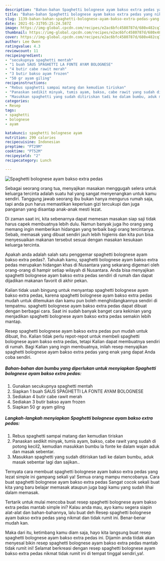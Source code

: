 ```yaml
---
description: "Bahan-bahan Spaghetti bolognese ayam bakso extra pedas yang nikmat Untuk Jualan"
title: "Bahan-bahan Spaghetti bolognese ayam bakso extra pedas yang nikmat Untuk Jualan"
slug: 1139-bahan-bahan-spaghetti-bolognese-ayam-bakso-extra-pedas-yang-nikmat-untuk-jualan
date: 2021-01-31T05:25:24.587Z
image: https://img-global.cpcdn.com/recipes/e2ac6bfc4580787d/680x482cq70/spaghetti-bolognese-ayam-bakso-extra-pedas-foto-resep-utama.jpg
thumbnail: https://img-global.cpcdn.com/recipes/e2ac6bfc4580787d/680x482cq70/spaghetti-bolognese-ayam-bakso-extra-pedas-foto-resep-utama.jpg
cover: https://img-global.cpcdn.com/recipes/e2ac6bfc4580787d/680x482cq70/spaghetti-bolognese-ayam-bakso-extra-pedas-foto-resep-utama.jpg
author: Lee Owen
ratingvalue: 4.3
reviewcount: 11
recipeingredient:
- "secukupnya spaghetti mentah"
- "1 buah SAUS SPAGHETTI LA FONTE AYAM BOLOGNESE"
- "4 butir cabe rawit merah"
- "3 butir bakso ayam frozen"
- "50 gr ayam giling"
recipeinstructions:
- "Rebus spaghetti sampai matang dan kemudian tiriskan"
- "Panaskan sedikit minyak, tumis ayam, bakso, cabe rawit yang sudah di potong kecil2, kemudian masukkan bumbu la fonte ke dalam wajan aduk dan masak sebentar."
- "Masukkan spaghetti yang sudah ditiriskan tadi ke dalam bumbu, aduk masak sebentar lagi dan sajikan.."
categories:
- Resep
tags:
- spaghetti
- bolognese
- ayam

katakunci: spaghetti bolognese ayam 
nutrition: 299 calories
recipecuisine: Indonesian
preptime: "PT29M"
cooktime: "PT52M"
recipeyield: "2"
recipecategory: Lunch

---
```



![Spaghetti bolognese ayam bakso extra pedas](https://img-global.cpcdn.com/recipes/e2ac6bfc4580787d/680x482cq70/spaghetti-bolognese-ayam-bakso-extra-pedas-foto-resep-utama.jpg)

Sebagai seorang orang tua, menyajikan masakan menggugah selera untuk keluarga tercinta adalah suatu hal yang sangat menyenangkan untuk kamu sendiri. Tanggung jawab seorang ibu bukan hanya mengurus rumah saja, tapi anda pun harus memastikan keperluan gizi tercukupi dan juga panganan yang disantap anak-anak mesti lezat.

Di zaman  saat ini, kita sebenarnya dapat memesan masakan siap saji tidak harus capek membuatnya lebih dulu. Namun banyak juga lho orang yang memang ingin memberikan hidangan yang terbaik bagi orang tercintanya. Sebab, memasak yang dibuat sendiri jauh lebih higienis dan kita pun bisa menyesuaikan makanan tersebut sesuai dengan masakan kesukaan keluarga tercinta. 



Apakah anda adalah salah satu penggemar spaghetti bolognese ayam bakso extra pedas?. Tahukah kamu, spaghetti bolognese ayam bakso extra pedas merupakan hidangan khas di Nusantara yang sekarang digemari oleh orang-orang di hampir setiap wilayah di Nusantara. Anda bisa menyajikan spaghetti bolognese ayam bakso extra pedas sendiri di rumah dan dapat dijadikan makanan favorit di akhir pekan.

Kalian tidak usah bingung untuk menyantap spaghetti bolognese ayam bakso extra pedas, karena spaghetti bolognese ayam bakso extra pedas mudah untuk ditemukan dan kamu pun boleh menghidangkannya sendiri di tempatmu. spaghetti bolognese ayam bakso extra pedas dapat dibuat dengan berbagai cara. Saat ini sudah banyak banget cara kekinian yang menjadikan spaghetti bolognese ayam bakso extra pedas semakin lebih mantap.

Resep spaghetti bolognese ayam bakso extra pedas pun mudah untuk dibuat, lho. Kalian tidak perlu repot-repot untuk membeli spaghetti bolognese ayam bakso extra pedas, tetapi Kalian dapat membuatnya sendiri di rumah. Bagi Kalian yang ingin membuatnya, inilah resep menyajikan spaghetti bolognese ayam bakso extra pedas yang enak yang dapat Anda coba sendiri.

<!--inarticleads1-->

##### Bahan-bahan dan bumbu yang diperlukan untuk menyiapkan Spaghetti bolognese ayam bakso extra pedas:

1. Gunakan secukupnya spaghetti mentah
1. Siapkan 1 buah SAUS SPAGHETTI LA FONTE AYAM BOLOGNESE
1. Sediakan 4 butir cabe rawit merah
1. Sediakan 3 butir bakso ayam frozen
1. Siapkan 50 gr ayam giling




<!--inarticleads2-->

##### Langkah-langkah menyiapkan Spaghetti bolognese ayam bakso extra pedas:

1. Rebus spaghetti sampai matang dan kemudian tiriskan
1. Panaskan sedikit minyak, tumis ayam, bakso, cabe rawit yang sudah di potong kecil2, kemudian masukkan bumbu la fonte ke dalam wajan aduk dan masak sebentar.
1. Masukkan spaghetti yang sudah ditiriskan tadi ke dalam bumbu, aduk masak sebentar lagi dan sajikan..




Ternyata cara membuat spaghetti bolognese ayam bakso extra pedas yang lezat simple ini gampang sekali ya! Semua orang mampu mencobanya. Cara buat spaghetti bolognese ayam bakso extra pedas Sangat cocok sekali buat kita yang baru belajar memasak ataupun juga bagi kamu yang sudah lihai dalam memasak.

Tertarik untuk mulai mencoba buat resep spaghetti bolognese ayam bakso extra pedas mantab simple ini? Kalau anda mau, ayo kamu segera siapin alat-alat dan bahan-bahannya, lalu buat deh Resep spaghetti bolognese ayam bakso extra pedas yang nikmat dan tidak rumit ini. Benar-benar mudah kan. 

Maka dari itu, ketimbang kamu diam saja, hayo kita langsung buat resep spaghetti bolognese ayam bakso extra pedas ini. Dijamin anda tiidak akan menyesal bikin resep spaghetti bolognese ayam bakso extra pedas mantab tidak rumit ini! Selamat berkreasi dengan resep spaghetti bolognese ayam bakso extra pedas nikmat tidak rumit ini di tempat tinggal sendiri,ya!.

